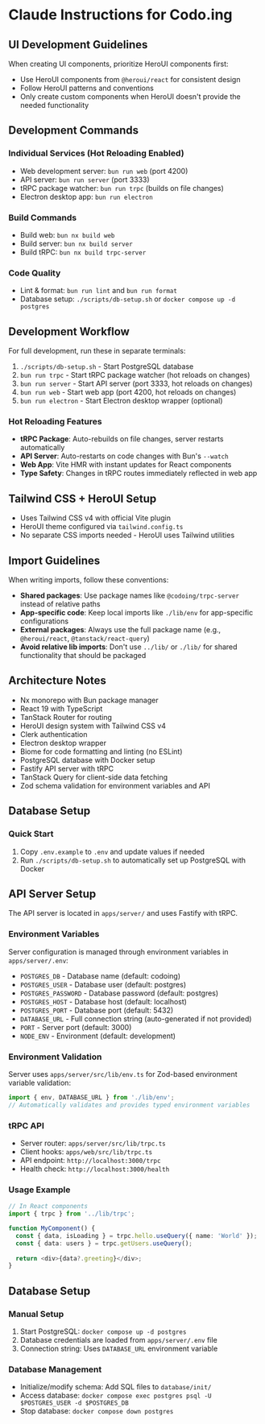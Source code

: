# Claude Instructions for Codo.ing

## UI Development Guidelines

When creating UI components, prioritize HeroUI components first:
- Use HeroUI components from `@heroui/react` for consistent design
- Follow HeroUI patterns and conventions
- Only create custom components when HeroUI doesn't provide the needed functionality

## Development Commands

### Individual Services (Hot Reloading Enabled)
- Web development server: `bun run web` (port 4200)
- API server: `bun run server` (port 3333) 
- tRPC package watcher: `bun run trpc` (builds on file changes)
- Electron desktop app: `bun run electron`


### Build Commands
- Build web: `bun nx build web`
- Build server: `bun nx build server`
- Build tRPC: `bun nx build trpc-server`

### Code Quality
- Lint & format: `bun run lint` and `bun run format`
- Database setup: `./scripts/db-setup.sh` or `docker compose up -d postgres`

## Development Workflow

For full development, run these in separate terminals:
1. `./scripts/db-setup.sh` - Start PostgreSQL database
2. `bun run trpc` - Start tRPC package watcher (hot reloads on changes)
3. `bun run server` - Start API server (port 3333, hot reloads on changes)
4. `bun run web` - Start web app (port 4200, hot reloads on changes)
5. `bun run electron` - Start Electron desktop wrapper (optional)

### Hot Reloading Features
- **tRPC Package**: Auto-rebuilds on file changes, server restarts automatically
- **API Server**: Auto-restarts on code changes with Bun's `--watch` 
- **Web App**: Vite HMR with instant updates for React components
- **Type Safety**: Changes in tRPC routes immediately reflected in web app

## Tailwind CSS + HeroUI Setup

- Uses Tailwind CSS v4 with official Vite plugin
- HeroUI theme configured via `tailwind.config.ts`
- No separate CSS imports needed - HeroUI uses Tailwind utilities

## Import Guidelines

When writing imports, follow these conventions:
- **Shared packages**: Use package names like `@codoing/trpc-server` instead of relative paths
- **App-specific code**: Keep local imports like `./lib/env` for app-specific configurations
- **External packages**: Always use the full package name (e.g., `@heroui/react`, `@tanstack/react-query`)
- **Avoid relative lib imports**: Don't use `../lib/` or `./lib/` for shared functionality that should be packaged

## Architecture Notes

- Nx monorepo with Bun package manager
- React 19 with TypeScript
- TanStack Router for routing
- HeroUI design system with Tailwind CSS v4
- Clerk authentication
- Electron desktop wrapper
- Biome for code formatting and linting (no ESLint)
- PostgreSQL database with Docker setup
- Fastify API server with tRPC
- TanStack Query for client-side data fetching
- Zod schema validation for environment variables and API

## Database Setup

### Quick Start
1. Copy `.env.example` to `.env` and update values if needed
2. Run `./scripts/db-setup.sh` to automatically set up PostgreSQL with Docker

## API Server Setup

The API server is located in `apps/server/` and uses Fastify with tRPC.

### Environment Variables
Server configuration is managed through environment variables in `apps/server/.env`:
- `POSTGRES_DB` - Database name (default: codoing)
- `POSTGRES_USER` - Database user (default: postgres)
- `POSTGRES_PASSWORD` - Database password (default: postgres)
- `POSTGRES_HOST` - Database host (default: localhost)
- `POSTGRES_PORT` - Database port (default: 5432)
- `DATABASE_URL` - Full connection string (auto-generated if not provided)
- `PORT` - Server port (default: 3000)
- `NODE_ENV` - Environment (default: development)

### Environment Validation
Server uses `apps/server/src/lib/env.ts` for Zod-based environment variable validation:
```typescript
import { env, DATABASE_URL } from './lib/env';
// Automatically validates and provides typed environment variables
```

### tRPC API
- Server router: `apps/server/src/lib/trpc.ts`
- Client hooks: `apps/web/src/lib/trpc.ts`
- API endpoint: `http://localhost:3000/trpc`
- Health check: `http://localhost:3000/health`

### Usage Example
```typescript
// In React components
import { trpc } from '../lib/trpc';

function MyComponent() {
  const { data, isLoading } = trpc.hello.useQuery({ name: 'World' });
  const { data: users } = trpc.getUsers.useQuery();
  
  return <div>{data?.greeting}</div>;
}
```

## Database Setup

### Manual Setup
1. Start PostgreSQL: `docker compose up -d postgres`
2. Database credentials are loaded from `apps/server/.env` file
3. Connection string: Uses `DATABASE_URL` environment variable

### Database Management
- Initialize/modify schema: Add SQL files to `database/init/`
- Access database: `docker compose exec postgres psql -U $POSTGRES_USER -d $POSTGRES_DB`
- Stop database: `docker compose down postgres`